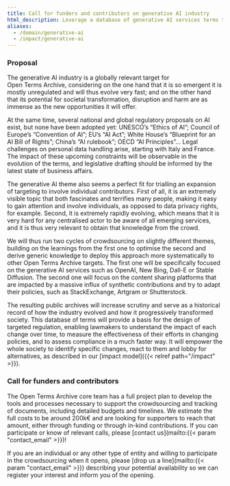 ```yaml
---
title: Call for funders and contributors on generative AI industry
html_description: Leverage a database of generative AI services terms to design AI regulation and assess upcoming compliance
aliases: 
  - /domain/generative-ai
  - /impact/generative-ai
---
```


### Proposal

The generative AI industry is a globally relevant target for Open Terms Archive, considering on the one hand that it is so emergent it is mostly unregulated and will thus evolve very fast; and on the other hand that its potential for societal transformation, disruption and harm are as immense as the new opportunities it will offer.

At the same time, several national and global regulatory proposals on AI exist, but none have been adopted yet: UNESCO’s “Ethics of AI”; Council of Europe’s “Convention of AI”; EU’s “AI Act”; White House’s “Blueprint for an AI Bill of Rights”; China’s “AI rulebook”; OECD “AI Principles”… Legal challenges on personal data handling arise, starting with Italy and France. The impact of these upcoming constraints will be observable in the evolution of the terms, and legislative drafting should be informed by the latest state of business affairs.

The generative AI theme also seems a perfect fit for trialling an expansion of targeting to involve individual contributors. First of all, it is an extremely visible topic that both fascinates and terrifies many people, making it easy to gain attention and involve individuals, as opposed to data privacy rights, for example. Second, it is extremely rapidly evolving, which means that it is very hard for any centralised actor to be aware of all emerging services, and it is thus very relevant to obtain that knowledge from the crowd.

We will thus run two cycles of crowdsourcing on slightly different themes, building on the learnings from the first one to optimise the second and derive generic knowledge to deploy this approach more systematically to other Open Terms Archive targets. The first one will be specifically focused on the generative AI services such as OpenAI, New Bing, Dall-E or Stable Diffusion. The second one will focus on the content sharing platforms that are impacted by a massive influx of synthetic contributions and try to adapt their policies, such as StackExchange, Artgram or Shutterstock.

The resulting public archives will increase scrutiny and serve as a historical record of how the industry evolved and how it progressively transformed society. This database of terms will provide a basis for the design of targeted regulation, enabling lawmakers to understand the impact of each change over time, to measure the effectiveness of their efforts in changing policies, and to assess compliance in a much faster way. It will empower the whole society to identify specific changes, react to them and lobby for alternatives, as described in our [impact model]({{< relref path="/impact" >}}).

### Call for funders and contributors

The Open Terms Archive core team has a full project plan to develop the tools and processes necessary to support the crowdsourcing and tracking of documents, including detailed budgets and timelines. We estimate the full costs to be around 200k€ and are looking for supporters to reach that amount, either through funding or through in-kind contributions. If you can participate or know of relevant calls, please [contact us](mailto:{{< param "contact_email" >}})!

If you are an individual or any other type of entity and willing to participate in the crowdsourcing when it opens, please [drop us a line](mailto:{{< param "contact_email" >}}) describing your potential availability so we can register your interest and inform you of the opening.
